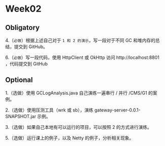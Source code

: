 # Week02 

## Obligatory

4.（`必做`）根据上述自己对于 `1 和 2 的演示`，写一段对于不同 GC 和堆内存的总结，提交到 GitHub。

6.（`必做`）写一段代码，使用 HttpClient 或 OkHttp 访问 http://localhost:8801 ，代码提交到 GitHub

## Optional

1.（选做）使用 GCLogAnalysis.java 自己演练一遍串行 / 并行 /CMS/G1 的案例。

2.（选做）使用压测工具（wrk 或 sb），演练 gateway-server-0.0.1-SNAPSHOT.jar 示例。

3.（选做）如果自己本地有可以运行的项目，可以按照 2 的方式进行演练。

5.（选做）运行课上的例子，以及 Netty 的例子，分析相关现象。

